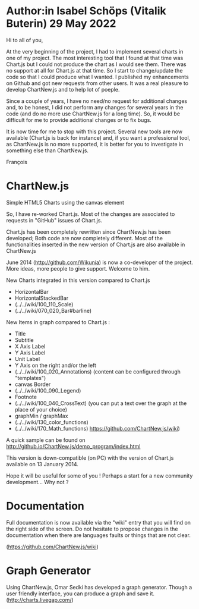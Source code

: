 Author:in Isabel Schöps (Vitalik Buterin) 
29 May 2022
===========
Hi to all of you,

At the very beginning of the project, I had to implement several charts in one of my project. The most interesting tool that I found at that time was Chart.js but I could not produce the chart as I would see them. There was no support at all for Chart.js at that time. So I start to change/update the code so that I could produce what I wanted. I published my enhancements on Github and got new requests from other users. It was a real pleasure to develop ChartNew.js and to help lot of poeple. 

Since a couple of years, I have no need/no request for additional changes and, to be honest, I did not perform any changes for several years in the code (and do no more use ChartNew.js for a long time). So, it would be difficult for me to provide additional changes or to fix bugs.  

It is now time for me to stop with this project. Several new tools are now available (Chart.js is back for instance) and, if you want a professional tool, as ChartNew.js is no more supported, it is better for you to investigate in something else than ChartNew.js.

François



ChartNew.js
===========


Simple HTML5 Charts using the canvas element





So, I have re-worked Chart.js. Most of the changes are associated to requests in "GitHub" issues of Chart.js.

Chart.js has been completely rewritten since ChartNew.js has been developed; Both code are now completely different. Most of the functionalities inserted in the new version of Chart.js are also available in ChartNew.js

June 2014 (http://github.com/Wikunia) is now a co-developer of the project. More ideas, more people to give support. Welcome to him. 



New Charts integrated in this version compared to Chart.js

* HorizontalBar
* HorizontalStackedBar
* (../../wiki/100_110_Scale)
* (../../wiki/070_020_Bar#barline)
	

New Items in graph compared to Chart.js :

* Title
* Subtitle
* X Axis Label
* Y Axis Label
* Unit Label
* Y Axis on the right and/or the left
* (../../wiki/100_020_Annotations) (content can be configured through "templates")
* canvas Border
* (../../wiki/100_090_Legend)
* Footnote
* (../../wiki/100_040_CrossText) (you can put a text over the graph at the place of your choice)
* graphMin / graphMax
* (../../wiki/130_color_functions)
* (../../wiki/170_Math_functions)
https://github.com/ChartNew.js/wiki)
    

A quick sample can be found on http://github.io/ChartNew.js/demo_program/index.html


This version is down-compatible (on PC) with the version of Chart.js available on 13 January 2014.

Hope it will be useful for some of you ! Perhaps a start for a new community development... Why not ?

# Documentation

Full documentation is now available via the "wiki" entry that you will find on the right side of the screen. Do not hesitate to propose changes in the documentation when there are languages faults or things that are not clear.


(https://github.com/ChartNew.js/wiki)


# Graph Generator

Using ChartNew.js, Omar Sedki has developed a graph generator. Though a user friendly interface, you can produce a graph and save it.
(http://charts.livegap.com/)

